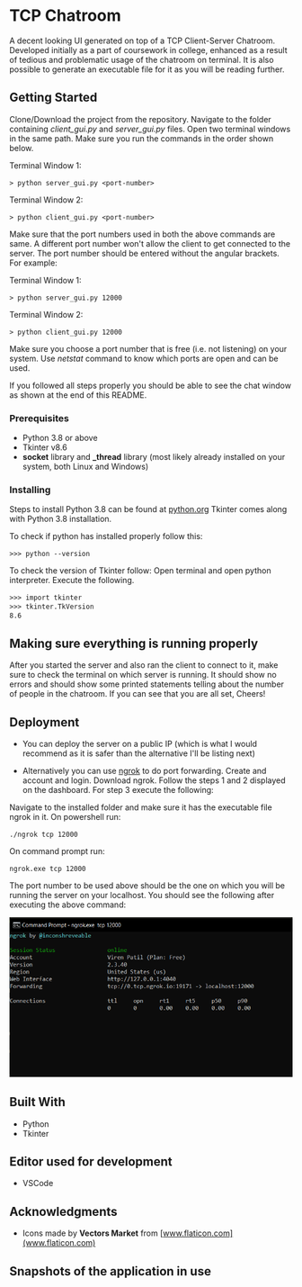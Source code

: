 # TCP Chatroom

A decent looking UI generated on top of a TCP Client-Server Chatroom. Developed initially as a part of coursework in college, enhanced as a result of tedious and problematic usage of the chatroom on terminal. It is also possible to generate an executable file for it as you will be reading further.

## Getting Started

Clone/Download the project from the repository. Navigate to the folder containing *client_gui.py* and *server_gui.py* files. Open two terminal windows in the same path. Make sure you run the commands in the order shown below.

Terminal Window 1:
```
> python server_gui.py <port-number>
```
Terminal Window 2:
```
> python client_gui.py <port-number>
```

Make sure that the port numbers used in both the above commands are same. A different port number won't allow the client to get connected to the server. The port number should be entered without the angular brackets. For example:

Terminal Window 1:
```
> python server_gui.py 12000
```
Terminal Window 2:
```
> python client_gui.py 12000
```

Make sure you choose a port number that is free (i.e. not listening) on your system. Use *netstat* command to know which ports are open and can be used.

If you followed all steps properly you should be able to see the chat window as shown at the end of this README.

### Prerequisites

* Python 3.8 or above
* Tkinter v8.6
* **socket** library and **_thread** library (most likely already installed on your system, both Linux and Windows)


### Installing

Steps to install Python 3.8 can be found at [python.org](https://www.python.org/)
Tkinter comes along with Python 3.8 installation.

To check if python has installed properly follow this:
```
>>> python --version
```

To check the version of Tkinter follow:
Open terminal and open python interpreter. Execute the following.
```
>>> import tkinter
>>> tkinter.TkVersion
8.6
```

## Making sure everything is running properly

After you started the server and also ran the client to connect to it, make sure to check the terminal on which server is running. It should show no errors and should show some printed statements telling about the number of people in the chatroom. 
If you can see that you are all set, Cheers! 


## Deployment

* You can deploy the server on a public IP (which is what I would recommend as it is safer than the alternative I'll be listing next)

* Alternatively you can use [ngrok](https://ngrok.com) to do port forwarding.
Create and account and login. Download ngrok. Follow the steps 1 and 2 displayed on the dashboard.
For step 3 execute the following:

Navigate to the installed folder and make sure it has the executable file ngrok in it.
On powershell run:
```
./ngrok tcp 12000
```
On command prompt run:
```
ngrok.exe tcp 12000
```
The port number to be used above should be the one on which you will be running the server on your localhost.
You should see the following after executing the above command:

<img src="snapshots/ngrok.png">


## Built With

* Python
* Tkinter

## Editor used for development

* VSCode

## Acknowledgments

* Icons made by **Vectors Market** from [www.flaticon.com](www.flaticon.com)

## Snapshots of the application in use

